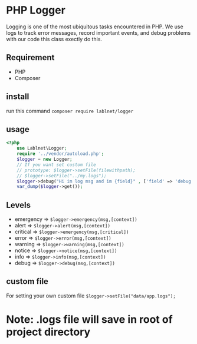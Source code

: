 # PHP Logger

Logging is one of the most ubiquitous tasks encountered in PHP. We use logs to track error messages, record important events, and debug problems with our code this class exectly do this.

## Requirement

- PHP
- Composer

## install
run this command
``` composer require lablnet/logger ```

## usage

```php
<?php 
	use Lablnet\Logger;
	require '../vendor/autoload.php';
	$logger = new Logger;
	// If you want set custom file 
	// prototype: $logger->setFile(filewithpath);
	// $logger->setFile("../my.logs");
	$logger->debug("Hi im log msg and im {field}" , ['field' => 'debug']);
	var_dump($logger->get());
```    

## Levels
- emergency => ```$logger->emergency(msg,[context])```
- alert => ```$logger->alert(msg,[context])```
- critical => ```$logger->emergency(msg,[critical])```
- error => ```$logger->error(msg,[context])```
- warning => ```$logger->warning(msg,[context])```
- notice => ```$logger->notice(msg,[context])```
- info => ```$logger->info(msg,[context])```
- debug => ```$logger->debug(msg,[context])```

## custom file
For setting your own custom file
``` $logger->setFile("data/app.logs");  ```

# Note: .logs file will save in root of project directory 
